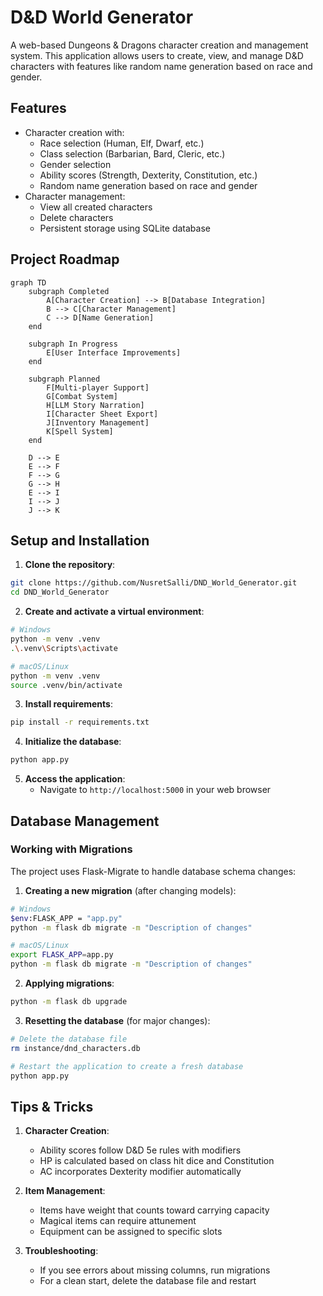 # **D&D World Generator**

A web-based Dungeons & Dragons character creation and management system. This application allows users to create, view, and manage D&D characters with features like random name generation based on race and gender.

## **Features**

- Character creation with:
  - Race selection (Human, Elf, Dwarf, etc.)
  - Class selection (Barbarian, Bard, Cleric, etc.)
  - Gender selection
  - Ability scores (Strength, Dexterity, Constitution, etc.)
  - Random name generation based on race and gender
- Character management:
  - View all created characters
  - Delete characters
  - Persistent storage using SQLite database

## **Project Roadmap**

```mermaid
graph TD
    subgraph Completed
        A[Character Creation] --> B[Database Integration]
        B --> C[Character Management]
        C --> D[Name Generation]
    end
    
    subgraph In Progress
        E[User Interface Improvements]
    end
    
    subgraph Planned
        F[Multi-player Support]
        G[Combat System]
        H[LLM Story Narration]
        I[Character Sheet Export]
        J[Inventory Management]
        K[Spell System]
    end
    
    D --> E
    E --> F
    F --> G
    G --> H
    E --> I
    I --> J
    J --> K
```

## **Setup and Installation**

1. **Clone the repository**:
```bash
git clone https://github.com/NusretSalli/DND_World_Generator.git
cd DND_World_Generator
```

2. **Create and activate a virtual environment**:
```bash
# Windows
python -m venv .venv
.\.venv\Scripts\activate

# macOS/Linux
python -m venv .venv
source .venv/bin/activate
```

3. **Install requirements**:
```bash
pip install -r requirements.txt
```

4. **Initialize the database**:
```bash
python app.py
```

5. **Access the application**:
   - Navigate to `http://localhost:5000` in your web browser

## **Database Management**

### Working with Migrations

The project uses Flask-Migrate to handle database schema changes:

1. **Creating a new migration** (after changing models):
```bash
# Windows
$env:FLASK_APP = "app.py"
python -m flask db migrate -m "Description of changes"

# macOS/Linux
export FLASK_APP=app.py
python -m flask db migrate -m "Description of changes"
```

2. **Applying migrations**:
```bash
python -m flask db upgrade
```

3. **Resetting the database** (for major changes):
```bash
# Delete the database file
rm instance/dnd_characters.db

# Restart the application to create a fresh database
python app.py
```

## **Tips & Tricks**

1. **Character Creation**:
   - Ability scores follow D&D 5e rules with modifiers
   - HP is calculated based on class hit dice and Constitution
   - AC incorporates Dexterity modifier automatically

2. **Item Management**:
   - Items have weight that counts toward carrying capacity
   - Magical items can require attunement
   - Equipment can be assigned to specific slots

3. **Troubleshooting**:
   - If you see errors about missing columns, run migrations
   - For a clean start, delete the database file and restart